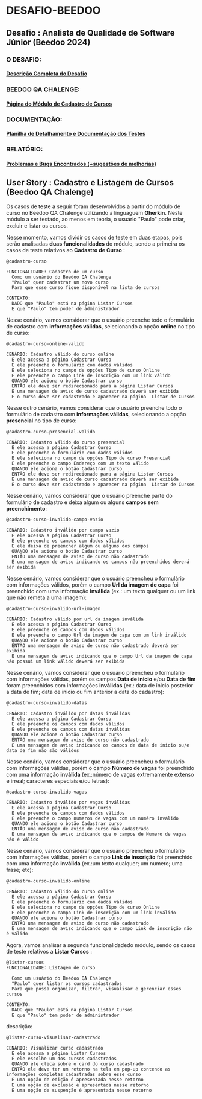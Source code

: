 # DESAFIO-BEEDOO
## Desafio : Analista de Qualidade de Software Júnior (Beedoo 2024)


### O DESAFIO:
#### [Descrição Completa do Desafio](https://complex-night-ddb.notion.site/Desafio-Analista-de-Qualidade-de-Software-J-nior-5cef7366f66b41e890aada4d3f47f36f)

### BEEDOO QA CHALENGE:
#### [Página do Módulo de Cadastro de Cursos](https://creative-sherbet-a51eac.netlify.app/)

### DOCUMENTAÇÃO:
#### [Planilha de Detalhamento e Documentação dos Testes](https://docs.google.com/spreadsheets/d/1AWwJzyA0ispSWnwgUwaSR9KUaRqrHIniWLfVfEPoPFA/edit?usp=sharing)

### RELATÓRIO:
#### [Problemas e Bugs Encontrados (+sugestões de melhorias)](https://docs.google.com/document/d/1X_5GqcO1nqk6s_dMu2F1lu72Q273DV0ngrezRmOqNOE/edit?usp=sharing)
  
## User Story : Cadastro e Listagem de Cursos (Beedoo QA Chalenge)

Os casos de teste a seguir foram desenvolvidos a partir do módulo de curso no Beedoo QA Chalenge utilizando a linguaguem **Gherkin**. Neste módulo a ser testado, ao menos em teoria, o usuário "Paulo" pode criar, excluir e listar os cursos. 

Nesse momento, vamos dividir os casos de teste em duas etapas, pois serão analisadas **duas funcionalidades** do módulo, sendo a primeira os casos de teste relativos ao **Cadastro de Curso** :


```
@cadastro-curso

FUNCIONALIDADE: Cadastro de um curso
  Como um usuário do Beedoo QA Chalenge
  "Paulo" quer cadastrar um novo curso
  Para que esse curso fique disponível na lista de cursos

CONTEXTO:
  DADO que "Paulo" está na página Listar Cursos
  E que "Paulo" tem poder de administrador
```

Nesse cenário, vamos considerar que o usuário preenche todo o formulário de cadastro com **informações válidas**, selecionando a opção **online** no tipo de curso:
```
@cadastro-curso-online-valido

CENÁRIO: Cadastro válido do curso online
  E ele acessa a página Cadastrar Curso
  E ele preenche o formulário com dados válidos
  E ele seleciona no campo de opções Tipo de curso Online
  E ele preenche o campo Link de inscrição com um link válido
  QUANDO ele aciona o botão Cadastrar curso
  ENTÃO ele deve ser redirecionado para a página Listar Cursos
  E uma mensagem de aviso de curso cadastrado deverá ser exibida
  E o curso deve ser cadastrado e aparecer na página  Listar de Cursos
```

Nesse outro cenário, vamos considerar que o usuário preenche todo o formulário de cadastro com **informações válidas**, selecionando a opção **presencial** no tipo de curso:
```
@cadastro-curso-presencial-valido

CENÁRIO: Cadastro válido do curso presencial
  E ele acessa a página Cadastrar Curso
  E ele preenche o formulário com dados válidos
  E ele seleciona no campo de opções Tipo de curso Presencial
  E ele preenche o campo Endereço com um texto válido
  QUANDO ele aciona o botão Cadastrar curso
  ENTÃO ele deve ser redirecionado para a página Listar Cursos
  E uma mensagem de aviso de curso cadastrado deverá ser exibida
  E o curso deve ser cadastrado e aparecer na página  Listar de Cursos
```

Nesse cenário, vamos considerar que o usuário preenche parte do formulário de cadastro e deixa algum ou alguns **campos sem preenchimento**:
```
@cadastro-curso-invalido-campo-vazio

CENÁRIO: Cadastro inválido por campo vazio
  E ele acessa a página Cadastrar Curso
  E ele preenche os campos com dados válidos 
  E ele deixa de preencher algum ou alguns dos campos 
  QUANDO ele aciona o botão Cadastrar curso
  ENTÃO uma mensagem de aviso de curso não cadastrado
  E uma mensagem de aviso indicando os campos não preenchidos deverá ser exibida
```

Nesse cenário, vamos considerar que o usuário preencheu o formulário com informações válidos, porém o campo **Url da imagem de capa** foi preenchido com uma informação **inválida** (ex.: um texto qualquer ou um link que não remeta a uma imagem):
```
@cadastro-curso-invalido-url-imagen

CENÁRIO: Cadastro válido por url da imagem inválida
  E ele acessa a página Cadastrar Curso
  E ele preenche os campos com dados válidos
  E ele preenche o campo Url da imagem de capa com um link inválido
  QUANDO ele aciona o botão Cadastrar curso
  ENTÃO uma mensagem de aviso de curso não cadastrado deverá ser exibida
  E uma mensagem de aviso indicando que o campo Url da imagem de capa não possui um link válido deverá ser exibida
```

Nesse cenário, vamos considerar que o usuário preencheu o formulário com informações válidas, porém os campos **Data de inicio** e/ou **Data de fim** foram preenchidos com informações **inválidas** (ex.: data de inicio posterior a data de fim; data de inicio ou fim anterior a data do cadastro):
```
@cadastro-curso-invalido-datas

CENÁRIO: Cadastro inválido por datas inválidas
  E ele acessa a página Cadastrar Curso
  E ele preenche os campos com dados válidos 
  E ele preenche os campos com datas inválidas 
  QUANDO ele aciona o botão Cadastrar curso
  ENTÃO uma mensagem de aviso de curso não cadastrado
  E uma mensagem de aviso indicando os campos de data de inicio ou/e data de fim não são válidos
```

Nesse cenário, vamos considerar que o usuário preencheu o formulário com informações válidas, porém o campo **Número de vagas** foi preenchido com uma informação **inválida** (ex.:número de vagas extremamente extenso e irreal; caracteres especiais e/ou letras):
```
@cadastro-curso-invalido-vagas

CENÁRIO: Cadastro inválido por vagas inválidas
  E ele acessa a página Cadastrar Curso
  E ele preenche os campos com dados válidos 
  E ele preenche o campo numeros de vagas com um numéro inválido
  QUANDO ele aciona o botão Cadastrar curso
  ENTÃO uma mensagem de aviso de curso não cadastrado
  E uma mensagem de aviso indicando que o campos de Numero de vagas não é válido
```

Nesse cenário, vamos considerar que o usuário preencheu o formulário com informações válidas, porém o campo **Link de inscrição** foi preenchido com uma informação **inválida** (ex.:um texto qualquer; um numero; uma frase; etc):
```
@cadastro-curso-invalido-online

CENÁRIO: Cadastro válido do curso online
  E ele acessa a página Cadastrar Curso
  E ele preenche o formulário com dados válidos
  E ele seleciona no campo de opções Tipo de curso Online
  E ele preenche o campo Link de inscrição com um link inválido
  QUANDO ele aciona o botão Cadastrar curso
  ENTÃO uma mensagem de aviso de curso não cadastrado
  E uma mensagem de aviso indicando que o campo Link de inscrição não é válido
```

Agora, vamos analisar a segunda funcionalidadedo módulo, sendo os casos de teste relativos a **Listar Cursos** :

```
@listar-cursos
FUNCIONALIDADE: Listagem de curso

  Como um usuário do Beedoo QA Chalenge
  "Paulo" quer listar os cursos cadastrados
  Para que possa organizar, filtrar, visualisar e gerenciar esses cursos

CONTEXTO:
  DADO que "Paulo" está na página Listar Cursos
  E que "Paulo" tem poder de administrador
```

descrição:
```
@listar-curso-visualisar-cadastrado

CENÁRIO: Visualizar curso cadastrado
  E ele acessa a página Listar Cursos
  E ele escolhe um dos cursos cadastrados
  QUANDO ele clica sobre o card do curso cadastrado
  ENTÃO ele deve ter um retorno na tela em pop-up contendo as informações completas cadastradas sobre esse curso
  E uma opção de edição é apresentada nesse retorno
  E uma opção de exclusão é apresentada nesse retorno
  E uma opção de suspenção é apresentada nesse retorno
```


